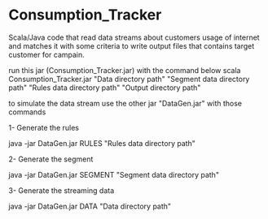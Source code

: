 # Consumption_Tracker
Scala/Java code that read data streams about customers usage of internet and matches it with some criteria to write output files that contains target customer for campain.

run this jar (Consumption_Tracker.jar) with the command below
scala Consumption_Tracker.jar "Data directory path" "Segment data directory path" "Rules data directory path" "Output directory path"

to simulate the data stream use the other jar "DataGen.jar" with those commands

1-	Generate the rules 

 java -jar DataGen.jar RULES "Rules data directory path"
 
2-	Generate the segment

 java -jar DataGen.jar SEGMENT "Segment data directory path"
 
3-	Generate the streaming data

 java -jar DataGen.jar DATA "Data directory path"
